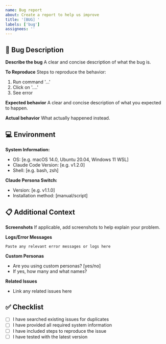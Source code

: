 ```yaml
---
name: Bug report
about: Create a report to help us improve
title: '[BUG] '
labels: ['bug']
assignees: ''
---
```


## 🐛 Bug Description

**Describe the bug**
A clear and concise description of what the bug is.

**To Reproduce**
Steps to reproduce the behavior:
1. Run command '...'
2. Click on '....'
3. See error

**Expected behavior**
A clear and concise description of what you expected to happen.

**Actual behavior**
What actually happened instead.

## 💻 Environment

**System Information:**
- OS: [e.g. macOS 14.0, Ubuntu 20.04, Windows 11 WSL]
- Claude Code Version: [e.g. v1.2.0]
- Shell: [e.g. bash, zsh]

**Claude Persona Switch:**
- Version: [e.g. v1.1.0]
- Installation method: [manual/script]

## 📋 Additional Context

**Screenshots**
If applicable, add screenshots to help explain your problem.

**Logs/Error Messages**
```
Paste any relevant error messages or logs here
```

**Custom Personas**
- Are you using custom personas? [yes/no]
- If yes, how many and what names?

**Related Issues**
- Link any related issues here

## ✅ Checklist

- [ ] I have searched existing issues for duplicates
- [ ] I have provided all required system information
- [ ] I have included steps to reproduce the issue
- [ ] I have tested with the latest version